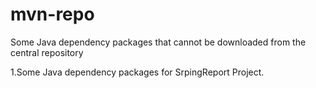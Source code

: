 # mvn-repo
Some Java dependency packages that cannot be downloaded from the central repository

1.Some Java dependency packages for SrpingReport Project.